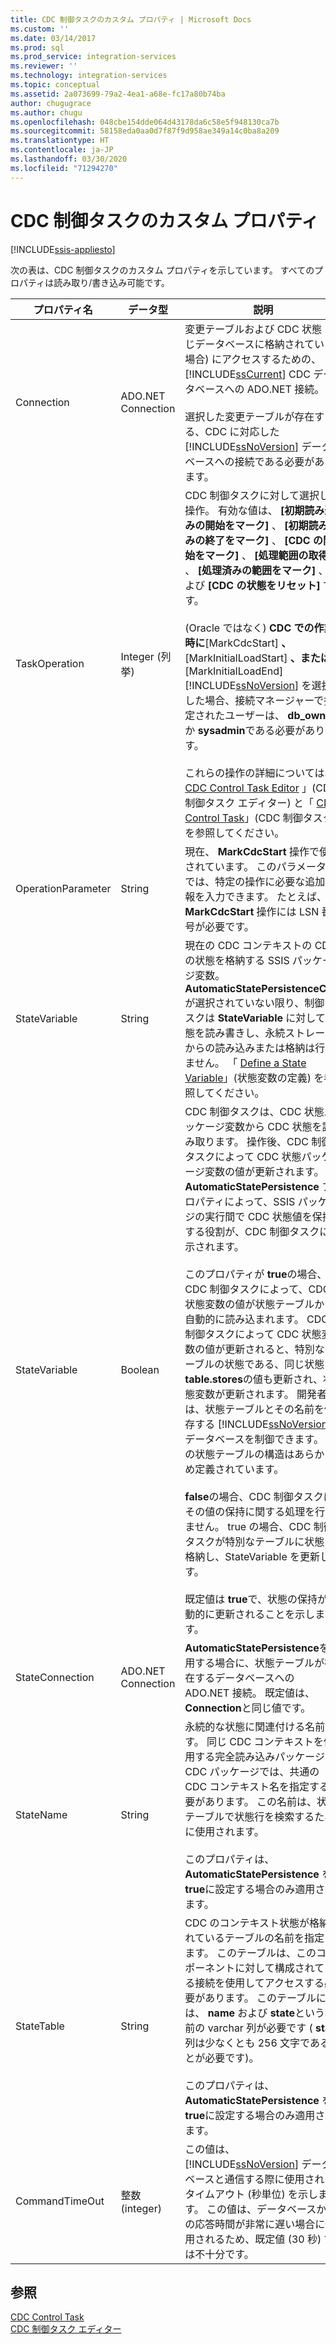```yaml
---
title: CDC 制御タスクのカスタム プロパティ | Microsoft Docs
ms.custom: ''
ms.date: 03/14/2017
ms.prod: sql
ms.prod_service: integration-services
ms.reviewer: ''
ms.technology: integration-services
ms.topic: conceptual
ms.assetid: 2a073699-79a2-4ea1-a68e-fc17a80b74ba
author: chugugrace
ms.author: chugu
ms.openlocfilehash: 048cbe154dde064d43178da6c58e5f948130ca7b
ms.sourcegitcommit: 58158eda0aa0d7f87f9d958ae349a14c0ba8a209
ms.translationtype: HT
ms.contentlocale: ja-JP
ms.lasthandoff: 03/30/2020
ms.locfileid: "71294270"
---
```

# <a name="cdc-control-task-custom-properties"></a>CDC 制御タスクのカスタム プロパティ

[!INCLUDE[ssis-appliesto](../../includes/ssis-appliesto-ssvrpluslinux-asdb-asdw-xxx.md)]


  次の表は、CDC 制御タスクのカスタム プロパティを示しています。 すべてのプロパティは読み取り/書き込み可能です。  
  
|プロパティ名|データ型|説明|  
|-------------------|---------------|-----------------|  
|Connection|ADO.NET Connection|変更テーブルおよび CDC 状態 (同じデータベースに格納されている場合) にアクセスするための、 [!INCLUDE[ssCurrent](../../includes/sscurrent-md.md)] CDC データベースへの ADO.NET 接続。<br /><br /> 選択した変更テーブルが存在する、CDC に対応した [!INCLUDE[ssNoVersion](../../includes/ssnoversion-md.md)] データベースへの接続である必要があります。|  
|TaskOperation|Integer (列挙)|CDC 制御タスクに対して選択した操作。 有効な値は、 **[初期読み込みの開始をマーク]** 、 **[初期読み込みの終了をマーク]** 、 **[CDC の開始をマーク]** 、 **[処理範囲の取得]** 、 **[処理済みの範囲をマーク]** 、および **[CDC の状態をリセット]** です。<br /><br /> (Oracle ではなく) **CDC での作業時に**[MarkCdcStart] **、** [MarkInitialLoadStart] **、または** [MarkInitialLoadEnd] [!INCLUDE[ssNoVersion](../../includes/ssnoversion-md.md)] を選択した場合、接続マネージャーで指定されたユーザーは、  **db_owner** か **sysadmin**である必要があります。<br /><br /> これらの操作の詳細については、「 [CDC Control Task Editor](../../integration-services/control-flow/cdc-control-task-editor.md) 」(CDC 制御タスク エディター) と「 [CDC Control Task](../../integration-services/control-flow/cdc-control-task.md)」(CDC 制御タスク) を参照してください。|  
|OperationParameter|String|現在、 **MarkCdcStart** 操作で使用されています。 このパラメーターでは、特定の操作に必要な追加情報を入力できます。 たとえば、 **MarkCdcStart** 操作には LSN 番号が必要です。|  
|StateVariable|String|現在の CDC コンテキストの CDC の状態を格納する SSIS パッケージ変数。 **AutomaticStatePersistenceCDC** が選択されていない限り、制御タスクは **StateVariable** に対して状態を読み書きし、永続ストレージからの読み込みまたは格納は行いません。 「 [Define a State Variable](../../integration-services/data-flow/define-a-state-variable.md)」(状態変数の定義) を参照してください。|  
|StateVariable|Boolean|CDC 制御タスクは、CDC 状態パッケージ変数から CDC 状態を読み取ります。 操作後、CDC 制御タスクによって CDC 状態パッケージ変数の値が更新されます。 **AutomaticStatePersistence** プロパティによって、SSIS パッケージの実行間で CDC 状態値を保持する役割が、CDC 制御タスクに指示されます。<br /><br /> このプロパティが **true**の場合、CDC 制御タスクによって、CDC 状態変数の値が状態テーブルから自動的に読み込まれます。 CDC 制御タスクによって CDC 状態変数の値が更新されると、特別なテーブルの状態である、同じ状態 **table.stores**の値も更新され、状態変数が更新されます。 開発者は、状態テーブルとその名前を保存する [!INCLUDE[ssNoVersion](../../includes/ssnoversion-md.md)] データベースを制御できます。 この状態テーブルの構造はあらかじめ定義されています。<br /><br /> **false**の場合、CDC 制御タスクはその値の保持に関する処理を行いません。 true の場合、CDC 制御タスクが特別なテーブルに状態を格納し、StateVariable を更新します。<br /><br /> 既定値は **true**で、状態の保持が自動的に更新されることを示します。|  
|StateConnection|ADO.NET Connection|**AutomaticStatePersistence**を使用する場合に、状態テーブルが存在するデータベースへの ADO.NET 接続。 既定値は、 **Connection**と同じ値です。|  
|StateName|String|永続的な状態に関連付ける名前です。 同じ CDC コンテキストを使用する完全読み込みパッケージと CDC パッケージでは、共通の CDC コンテキスト名を指定する必要があります。 この名前は、状態テーブルで状態行を検索するために使用されます。<br /><br /> このプロパティは、 **AutomaticStatePersistence** を **true**に設定する場合のみ適用されます。|  
|StateTable|String|CDC のコンテキスト状態が格納されているテーブルの名前を指定します。 このテーブルは、このコンポーネントに対して構成されている接続を使用してアクセスする必要があります。 このテーブルには、 **name** および **state**という名前の varchar 列が必要です ( **state** 列は少なくとも 256 文字であることが必要です)。<br /><br /> このプロパティは、 **AutomaticStatePersistence** を **true**に設定する場合のみ適用されます。|  
|CommandTimeOut|整数 (integer)|この値は、 [!INCLUDE[ssNoVersion](../../includes/ssnoversion-md.md)] データベースと通信する際に使用されるタイムアウト (秒単位) を示します。 この値は、データベースからの応答時間が非常に遅い場合に使用されるため、既定値 (30 秒) では不十分です。|  
  
## <a name="see-also"></a>参照  
 [CDC Control Task](../../integration-services/control-flow/cdc-control-task.md)   
 [CDC 制御タスク エディター](../../integration-services/control-flow/cdc-control-task-editor.md)  
  
  
